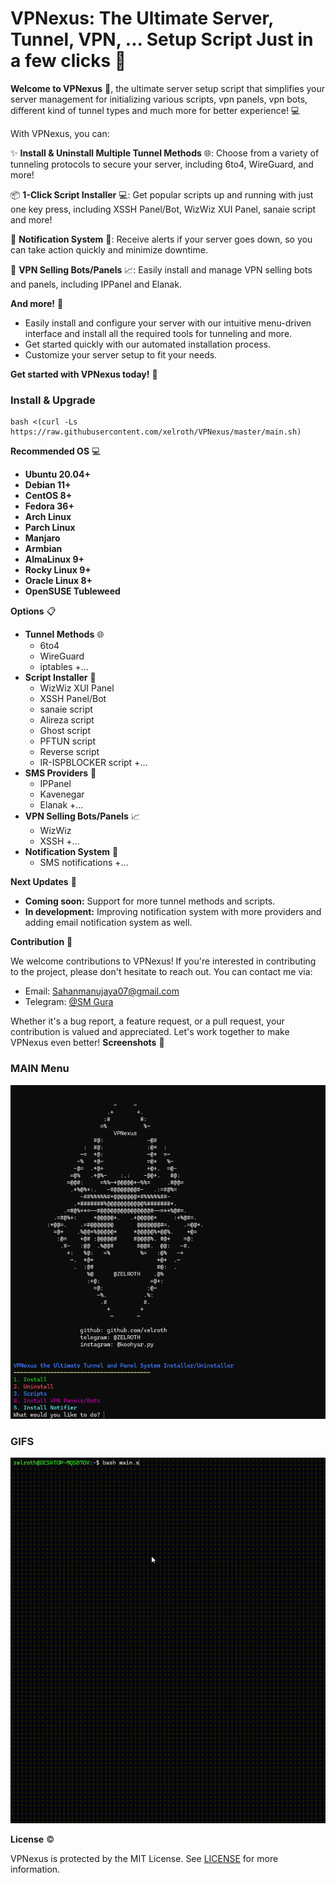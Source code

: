 VPNexus: The Ultimate Server, Tunnel, VPN, ... Setup Script Just in a few clicks 🚀
==========================================

**Welcome to VPNexus** 🤩, the ultimate server setup script that simplifies your server management for initializing various scripts, vpn panels, vpn bots, different kind of tunnel types and much more for better experience! 💻

With VPNexus, you can:

✨ **Install & Uninstall Multiple Tunnel Methods** 🌐: Choose from a variety of tunneling protocols to secure your server, including 6to4, WireGuard, and more!

📦 **1-Click Script Installer** 💻: Get popular scripts up and running with just one key press, including XSSH Panel/Bot, WizWiz XUI Panel, sanaie script and more!

🔔 **Notification System** 📣: Receive alerts if your server goes down, so you can take action quickly and minimize downtime.

🤖 **VPN Selling Bots/Panels** 📈: Easily install and manage VPN selling bots and panels, including IPPanel and Elanak.

**And more!** 🤔

* Easily install and configure your server with our intuitive menu-driven interface and install all the required tools for tunneling and more.
* Get started quickly with our automated installation process.
* Customize your server setup to fit your needs.

**Get started with VPNexus today!** 🚀

### Install & Upgrade
```
bash <(curl -Ls https://raw.githubusercontent.com/xelroth/VPNexus/master/main.sh)
```
**Recommended OS** 💻

* **Ubuntu 20.04+**
* **Debian 11+**
* **CentOS 8+**
* **Fedora 36+**
* **Arch Linux**
* **Parch Linux**
* **Manjaro**
* **Armbian**
* **AlmaLinux 9+**
* **Rocky Linux 9+**
* **Oracle Linux 8+**
* **OpenSUSE Tubleweed**

**Options** 📋

* **Tunnel Methods** 🌐
	+ 6to4
	+ WireGuard
	+ iptables
	+...
* **Script Installer** 📝
	+ WizWiz XUI Panel
	+ XSSH Panel/Bot
	+ sanaie script
	+ Alireza script
	+ Ghost script
	+ PFTUN script
	+ Reverse script
	+ IR-ISPBLOCKER script
	+...
* **SMS Providers** 📱
	+ IPPanel
	+ Kavenegar
	+ Elanak
	+...
* **VPN Selling Bots/Panels** 📈
	+ WizWiz
	+ XSSH
	+...
* **Notification System** 📣
	+ SMS notifications
	+...

**Next Updates** 🚧

* **Coming soon:** Support for more tunnel methods and scripts.
* **In development:** Improving notification system with more providers and adding email notification system as well.

**Contribution** 🤝

We welcome contributions to VPNexus! If you're interested in contributing to the project, please don't hesitate to reach out. You can contact me via:

* Email: [Sahanmanujaya07@gmail.com](Sahanmanujaya07@gmail.com)
* Telegram: [@SM Gura]([https://t.me/ZELROTH](https://t.me/SMgura))

Whether it's a bug report, a feature request, or a pull request, your contribution is valued and appreciated. Let's work together to make VPNexus even better!
**Screenshots** 📸

### MAIN Menu

<img src="main_menu.png">

### GIFS
![](menu.gif)

**License** ©️

VPNexus is protected by the MIT License. See [LICENSE](LICENSE) for more information.
